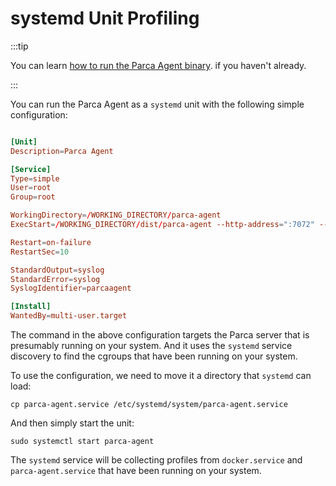 # systemd Unit Profiling

:::tip

You can learn [how to run the Parca Agent binary](/docs/agent-binary). if you haven't already.

:::

You can run the Parca Agent as a `systemd` unit with the following simple configuration:
```toml

[Unit]
Description=Parca Agent

[Service]
Type=simple
User=root
Group=root

WorkingDirectory=/WORKING_DIRECTORY/parca-agent
ExecStart=/WORKING_DIRECTORY/dist/parca-agent --http-address=":7072" --node=systemd-test --systemd-units=docker.service,parca-agent.service --log-level=debug --kubernetes=false --store-address=localhost:7070 --insecure

Restart=on-failure
RestartSec=10

StandardOutput=syslog
StandardError=syslog
SyslogIdentifier=parcaagent

[Install]
WantedBy=multi-user.target
```

The command in the above configuration targets the Parca server that is presumably running on your system. And it uses the `systemd` service discovery to find the cgroups that have been running on your system.

To use the configuration, we need to move it a directory that `systemd` can load:
```shell
cp parca-agent.service /etc/systemd/system/parca-agent.service
```

And then simply start the unit:
```shell
sudo systemctl start parca-agent
```

The `systemd` service will be collecting profiles from `docker.service` and `parca-agent.service` that have been running on your system.
